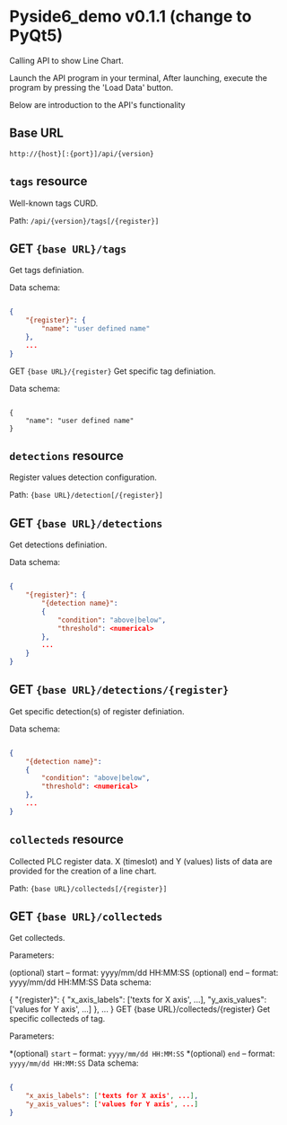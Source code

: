 # Pyside6_demo v0.1.1 (change to PyQt5)
Calling API to show Line Chart. 

Launch the API program in your terminal,  After launching, execute the program by pressing the 'Load Data' button.  

Below are introduction to the API's functionality


## Base URL
`http://{host}[:{port}]/api/{version}`
## `tags` resource
Well-known tags CURD.

Path: `/api/{version}/tags[/{register}]`

## GET `{base URL}/tags`
Get tags definiation.

Data schema:
```json

{
    "{register}": {
        "name": "user defined name"
    },
    ...
}

```
GET `{base URL}/{register}`
Get specific tag definiation.

Data schema:
```josn

{
    "name": "user defined name"
}

```
## `detections` resource
Register values detection configuration.

Path: `{base URL}/detection[/{register}]`

## GET `{base URL}/detections`
Get detections definiation.

Data schema:
```json

{
    "{register}": {
        "{detection name}": 
        {
            "condition": "above|below",
            "threshold": <numerical>
        },
        ...
    }
}

```
## GET `{base URL}/detections/{register}`
Get specific detection(s) of register definiation.

Data schema:
```json

{
    "{detection name}": 
    {
        "condition": "above|below",
        "threshold": <numerical>
    },
    ...
}

```
## `collecteds` resource
Collected PLC register data. X (timeslot) and Y (values) lists of data are provided for the creation of a line chart.

Path: `{base URL}/collecteds[/{register}]`

## GET `{base URL}/collecteds`
Get collecteds.

Parameters:

(optional) start – format: yyyy/mm/dd HH:MM:SS
(optional) end – format: yyyy/mm/dd HH:MM:SS
Data schema:

{
    "{register}": {
        "x_axis_labels": ['texts for X axis', ...],
        "y_axis_values": ['values for Y axis', ...]
    },
    ...
}
GET {base URL}/collecteds/{register}
Get specific collecteds of tag.

Parameters:

*(optional) `start` – format: `yyyy/mm/dd HH:MM:SS`
*(optional) `end` – format: `yyyy/mm/dd HH:MM:SS`
Data schema:
```json

{
    "x_axis_labels": ['texts for X axis', ...],
    "y_axis_values": ['values for Y axis', ...]
}

```
